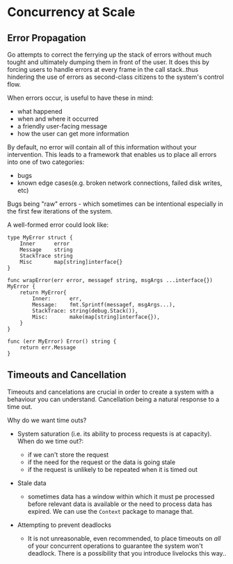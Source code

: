 # Concurrency at Scale #

## Error Propagation ##

Go attempts to correct the ferrying up the stack of errors without much tought and ultimately dumping them in front of the user. It does this by forcing users to handle errors at every frame in the call stack..thus hindering the use of errors as second-class citizens to the system's control flow.

When errors occur, is useful to have these in mind:
- what happened
- when and where it occurred
- a friendly user-facing message
- how the user can get more information 

By default, no error will contain all of this information without your intervention. This leads to a framework that enables us to place all errors into one of two categories:
- bugs
- known edge cases(e.g. broken network connections, failed disk writes, etc)

Bugs being "raw" errors - which sometimes can be intentional especially in the first few iterations of the system.

A well-formed error could look like:

```
type MyError struct {
	Inner      error
	Message    string
	StackTrace string
	Misc       map[string]interface{}
}

func wrapError(err error, messagef string, msgArgs ...interface{}) MyError {
	return MyError{
		Inner:      err, 
		Message:    fmt.Sprintf(messagef, msgArgs...),
		StackTrace: string(debug.Stack()),        
		Misc:       make(map[string]interface{}),
	}
}

func (err MyError) Error() string {
	return err.Message
}
```

## Timeouts and Cancellation ##

Timeouts and cancelations are crucial in order to create a system with a behaviour you can understand. Cancellation being a natural response to a time out.

Why do we want time outs?
- System saturation (i.e. its ability to process requests is at capacity). When do we time out?: 
    - if we can't store the request
    - if the need for the request or the data is going stale
    - if the request is unlikely to be repeated when it is timed out

- Stale data
    - sometimes data has a window within which it must pe processed before relevant data is available or the need to process data has expired. We can use the `Context` package to manage that.

- Attempting to prevent deadlocks
    - It is not unreasonable, even recommended, to place timeouts on *all* of your concurrent operations to guarantee the system won't deadlock. There is a possibility that you introduce livelocks this way..
